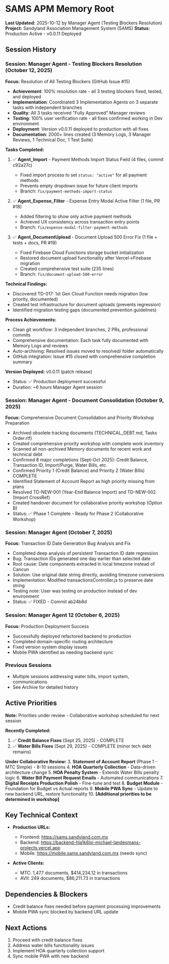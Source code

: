 # SAMS APM Memory Root
**Last Updated:** 2025-10-12 by Manager Agent (Testing Blockers Resolution)
**Project:** Sandyland Association Management System (SAMS)
**Status:** Production Active - v0.0.11 Deployed

## Session History

### Session: Manager Agent - Testing Blockers Resolution (October 12, 2025)
**Focus:** Resolution of All Testing Blockers (GitHub Issue #15)
- **Achievement**: 100% resolution rate - all 3 testing blockers fixed, tested, and deployed
- **Implementation**: Coordinated 3 Implementation Agents on 3 separate tasks with independent branches
- **Quality**: All 3 tasks received "Fully Approved" Manager reviews
- **Testing**: 100% user verification rate - all fixes confirmed working in Dev environment
- **Deployment**: Version v0.0.11 deployed to production with all fixes
- **Documentation**: 2000+ lines created (3 Memory Logs, 3 Manager Reviews, 1 Technical Doc, 1 Test Suite)

**Tasks Completed:**
1. ✅ **Agent_Import** - Payment Methods Import Status Field (4 files, commit c92a27c)
   - Fixed import process to set `status: "active"` for all payment methods
   - Prevents empty dropdown issue for future client imports
   - Branch: `fix/payment-methods-import-status`
   
2. ✅ **Agent_Expense_Filter** - Expense Entry Modal Active Filter (1 file, PR #18)
   - Added filtering to show only active payment methods
   - Achieved UX consistency across transaction entry points
   - Branch: `fix/expense-modal-filter-payment-methods`
   
3. ✅ **Agent_DocumentUpload** - Document Upload 500 Error Fix (1 file + tests + docs, PR #19)
   - Fixed Firebase Cloud Functions storage bucket initialization
   - Restored document upload functionality after Vercel→Firebase migration
   - Created comprehensive test suite (235 lines)
   - Branch: `fix/document-upload-500-error`

**Technical Findings:**
- Discovered TD-017: 1st Gen Cloud Function needs migration (low priority, documented)
- Created test infrastructure for document uploads (prevents regression)
- Identified migration testing gaps (documented prevention guidelines)

**Process Achievements:**
- Clean git workflow: 3 independent branches, 2 PRs, professional commits
- Comprehensive documentation: Each task fully documented with Memory Logs and reviews
- Auto-archiving: Resolved issues moved to resolved/ folder automatically
- GitHub integration: Issue #15 closed with comprehensive completion summary

**Version Deployed:** v0.0.11 (patch release)
- Status: ✅ Production deployment successful
- Duration: ~6 hours Manager Agent session

### Session: Manager Agent - Document Consolidation (October 9, 2025)
**Focus:** Comprehensive Document Consolidation and Priority Workshop Preparation
- Archived obsolete tracking documents (TECHNICAL_DEBT.md, Tasks Order.rtf)
- Created comprehensive priority workshop with complete work inventory
- Scanned all non-archived Memory documents for recent work and technical debt
- Confirmed 8 major completions (Sept-Oct 2025): Credit Balance, Transaction ID, Import/Purge, Water Bills, etc.
- Confirmed Priority 1 (Credit Balance) and Priority 2 (Water Bills) COMPLETE
- Identified Statement of Account Report as high priority missing from plans
- Resolved TD-NEW-001 (Year-End Balance Import) and TD-NEW-002 (Import CrossRef)
- Created handover document for collaborative priority workshop (Option B)
- Status: ✅ Phase 1 Complete - Ready for Phase 2 (Collaborative Workshop)

### Session: Manager Agent (October 7, 2025)
**Focus:** Transaction ID Date Generation Bug Analysis and Fix
- Completed deep analysis of persistent Transaction ID date regression
- Bug: Transaction IDs generated one day earlier than selected date
- Root cause: Date components extracted in local timezone instead of Cancun
- Solution: Use original date string directly, avoiding timezone conversions
- Implementation: Modified transactionsController.js to preserve date string
- Testing note: User was testing on production instead of dev environment
- Status: ✅ FIXED - Commit ab24b8d

### Session: Manager Agent 12 (October 6, 2025)
**Focus:** Production Deployment Success
- Successfully deployed refactored backend to production
- Completed domain-specific routing architecture
- Fixed version system display issues
- Mobile PWA identified as needing backend sync

### Previous Sessions
- Multiple sessions addressing water bills, import system, communications
- See Archive for detailed history

## Active Priorities

**Note:** Priorities under review - Collaborative workshop scheduled for next session

**Recently Completed:**
1. ✅ **Credit Balance Fixes** (Sept 25, 2025) - COMPLETE
2. ✅ **Water Bills Fixes** (Sept 29, 2025) - COMPLETE (minor tech debt remains)

**Under Collaborative Review:**
3. **Statement of Account Report** (Phase 1 - MTC Simple) - 8-10 sessions
4. **HOA Quarterly Collection** - Data-driven architecture change
5. **HOA Penalty System** - Extends Water Bills penalty logic
6. **Water Bill Payment Request Emails** - Automated communications
7. **Digital Receipts Production Polish** - Fine-tune and test
8. **Budget Module** - Foundation for Budget vs Actual reports
9. **Mobile PWA Sync** - Update to new backend URL, restore functionality
10. **[Additional priorities to be determined in workshop]**

## Key Technical Context

- **Production URLs:**
  - Frontend: https://sams.sandyland.com.mx
  - Backend: https://backend-hla1k6lsj-michael-landesmans-projects.vercel.app
  - Mobile: https://mobile.sams.sandyland.com.mx (needs sync)

- **Active Clients:**
  - MTC: 1,477 documents, $414,234.12 in transactions
  - AVII: 249 documents, $86,211.73 in transactions

## Dependencies & Blockers

- Credit balance fixes needed before payment processing improvements
- Mobile PWA sync blocked by backend URL update

## Next Actions

1. Proceed with credit balance fixes
2. Address water bills functionality issues
3. Implement HOA quarterly collection support
4. Sync mobile PWA with new backend